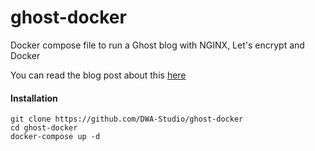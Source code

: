 # ghost-docker

Docker compose file to run a Ghost blog with NGINX, Let's encrypt and Docker

You can read the blog post about this [here](https://blog.dwastudio.fr/creer-son-blog-ghost-docker-nginx)

#### Installation 
```
git clone https://github.com/DWA-Studio/ghost-docker
cd ghost-docker
docker-compose up -d
```

